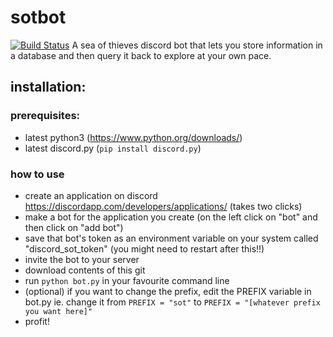 # sotbot
[![Build Status](https://travis-ci.org/D-for-Devops/devops-project.svg?branch=master)](https://travis-ci.org/D-for-Devops/devops-project)
A sea of thieves discord bot that lets you store information in a database and then query it back to explore at your own pace.
## installation:
### prerequisites:
* latest python3 (https://www.python.org/downloads/)
* latest discord.py (```pip install discord.py```)
### how to use
* create an application on discord https://discordapp.com/developers/applications/ (takes two clicks)
* make a bot for the application you create (on the left click on "bot" and then click on "add bot")
* save that bot's token as an environment variable on your system called "discord_sot_token" (you might need to restart after this!!)
* invite the bot to your server
* download contents of this git
* run ```python bot.py``` in your favourite command line
* (optional) if you want to change the prefix, edit the PREFIX variable in bot.py 
    ie. change it from ```PREFIX = "sot"``` to ```PREFIX = "[whatever prefix you want here]"```
* profit!

